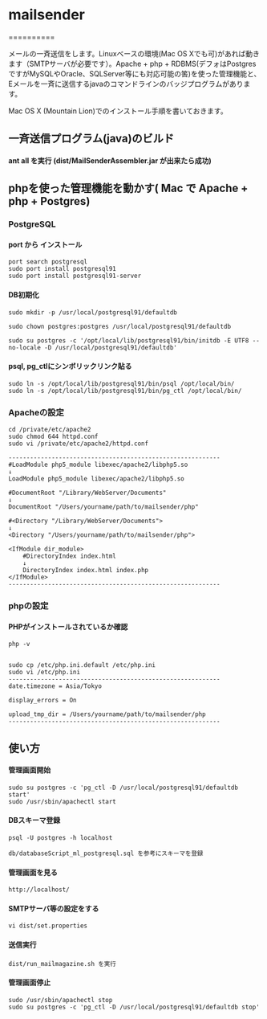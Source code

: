 # mailsender
==========

メールの一斉送信をします。Linuxベースの環境(Mac OS Xでも可)があれば動きます（SMTPサーバが必要です）。Apache + php + RDBMS(デフォはPostgresですがMySQLやOracle、SQLServer等にも対応可能の筈)を使った管理機能と、Eメールを一斉に送信するjavaのコマンドラインのバッジプログラムがあります。



Mac OS X (Mountain Lion)でのインストール手順を書いておきます。



## 一斉送信プログラム(java)のビルド

#### ant all を実行 (dist/MailSenderAssembler.jar が出来たら成功)




## phpを使った管理機能を動かす( Mac で Apache + php + Postgres)



### PostgreSQL

#### port から インストール

    port search postgresql
    sudo port install postgresql91
    sudo port install postgresql91-server

#### DB初期化
    sudo mkdir -p /usr/local/postgresql91/defaultdb

    sudo chown postgres:postgres /usr/local/postgresql91/defaultdb

    sudo su postgres -c '/opt/local/lib/postgresql91/bin/initdb -E UTF8 --no-locale -D /usr/local/postgresql91/defaultdb'

#### psql, pg_ctlにシンボリックリンク貼る

    sudo ln -s /opt/local/lib/postgresql91/bin/psql /opt/local/bin/
    sudo ln -s /opt/local/lib/postgresql91/bin/pg_ctl /opt/local/bin/







### Apacheの設定

    cd /private/etc/apache2
    sudo chmod 644 httpd.conf
    sudo vi /private/etc/apache2/httpd.conf

    -----------------------------------------------------------
    #LoadModule php5_module libexec/apache2/libphp5.so
    ↓
    LoadModule php5_module libexec/apache2/libphp5.so
    
    #DocumentRoot "/Library/WebServer/Documents"
    ↓
    DocumentRoot "/Users/yourname/path/to/mailsender/php"
    
    #<Directory "/Library/WebServer/Documents">
    ↓
    <Directory "/Users/yourname/path/to/mailsender/php">
    
    <IfModule dir_module>
        #DirectoryIndex index.html
    	↓
        DirectoryIndex index.html index.php
    </IfModule>
    -----------------------------------------------------------

### phpの設定

#### PHPがインストールされているか確認

    php -v


    sudo cp /etc/php.ini.default /etc/php.ini
    sudo vi /etc/php.ini
    -----------------------------------------------------------
    date.timezone = Asia/Tokyo

    display_errors = On

    upload_tmp_dir = /Users/yourname/path/to/mailsender/php
    -----------------------------------------------------------



## 使い方

#### 管理画面開始
    sudo su postgres -c 'pg_ctl -D /usr/local/postgresql91/defaultdb start'
    sudo /usr/sbin/apachectl start


#### DBスキーマ登録

    psql -U postgres -h localhost

    db/databaseScript_ml_postgresql.sql を参考にスキーマを登録

#### 管理画面を見る
    http://localhost/


#### SMTPサーバ等の設定をする
    vi dist/set.properties

#### 送信実行
    dist/run_mailmagazine.sh を実行


#### 管理画面停止
    sudo /usr/sbin/apachectl stop
    sudo su postgres -c 'pg_ctl -D /usr/local/postgresql91/defaultdb stop'

